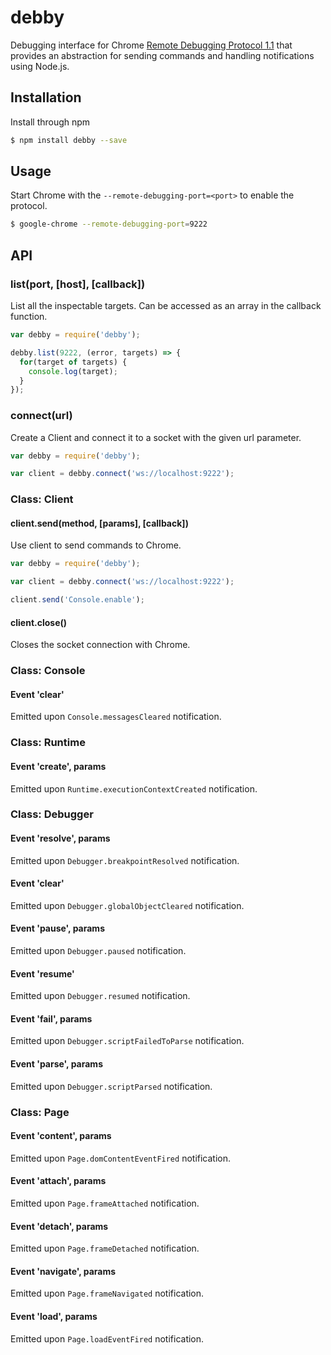 debby
=====

Debugging interface for Chrome [Remote Debugging Protocol 1.1](https://developer.chrome.com/devtools/docs/protocol/1.1/index) that provides an abstraction for sending commands and handling notifications using Node.js.

## Installation

Install through npm

```sh
$ npm install debby --save
```

## Usage

Start Chrome with the `--remote-debugging-port=<port>` to enable the protocol.

```sh
$ google-chrome --remote-debugging-port=9222
```

## API

### list(port, [host], [callback])

List all the inspectable targets. Can be accessed as an array in the callback function.

```javascript
var debby = require('debby');

debby.list(9222, (error, targets) => {
  for(target of targets) {
    console.log(target);
  }
});
```

### connect(url)

Create a Client and connect it to a socket with the given url parameter.

```javascript
var debby = require('debby');

var client = debby.connect('ws://localhost:9222');
```

### Class: Client

#### client.send(method, [params], [callback])

Use client to send commands to Chrome.

```javascript
var debby = require('debby');

var client = debby.connect('ws://localhost:9222');

client.send('Console.enable');
```

#### client.close()

Closes the socket connection with Chrome.

### Class: Console

#### Event 'clear'

Emitted upon `Console.messagesCleared` notification.

### Class: Runtime

#### Event 'create', params

Emitted upon `Runtime.executionContextCreated` notification.

### Class: Debugger

#### Event 'resolve', params

Emitted upon `Debugger.breakpointResolved` notification.

#### Event 'clear'

Emitted upon `Debugger.globalObjectCleared` notification.

#### Event 'pause', params

Emitted upon `Debugger.paused` notification.

#### Event 'resume'

Emitted upon `Debugger.resumed` notification.

#### Event 'fail', params

Emitted upon `Debugger.scriptFailedToParse` notification.

#### Event 'parse', params

Emitted upon `Debugger.scriptParsed` notification.

### Class: Page

#### Event 'content', params

Emitted upon `Page.domContentEventFired` notification.

#### Event 'attach', params

Emitted upon `Page.frameAttached` notification.

#### Event 'detach', params

Emitted upon `Page.frameDetached` notification.

#### Event 'navigate', params

Emitted upon `Page.frameNavigated` notification.

#### Event 'load', params

Emitted upon `Page.loadEventFired` notification.
